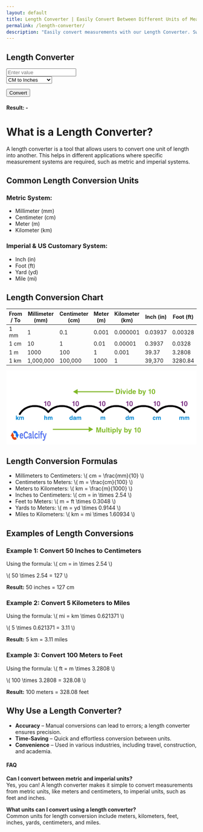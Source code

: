 ```yaml
---
layout: default
title: Length Converter | Easily Convert Between Different Units of Measurement
permalink: /length-converter/
description: "Easily convert measurements with our Length Converter. Switch between units instantly and get accurate results in just a few clicks!"
---
```

<style>
 .conversion-box:hover {
            background-color:rgb(152, 196, 243) !important; /* Bootstrap primary color */
            color: white !important;
  }
</style>
<div class="container p-4">
    <div class="card shadow-lg p-4 col-12 col-sm-8 col-md-6">
        <h2 class="text-center mb-4">Length Converter</h2>
 <div class="mb-3">
            <input type="number" id="inputValue" class="form-control" placeholder="Enter value">
        </div>
<div class="mb-3">
            <select id="conversionType" class="form-select">
                <option value="cmToInches">CM to Inches</option>
                <option value="inchesToCm">Inches to CM</option>
                <option value="mmToInches">MM to Inches</option>
                <option value="inchesToMm">Inches to MM</option>
                <option value="metersToFeet">Meters to Feet</option>
                <option value="feetToMeters">Feet to Meters</option>
                <option value="kmToMiles">KM to Miles</option>
                <option value="milesToKm">Miles to KM</option>
                <option value="cmToFeet">CM to Feet</option>
                <option value="feetToCm">Feet to CM</option>
                <option value="inchesToFeet">Inches to Feet</option>
                <option value="feetToInches">Feet to Inches</option>
                <option value="metersToYards">Meters to Yards</option>
                <option value="yardsToMeters">Yards to Meters</option>
                <option value="mmToCm">MM to CM</option>
                <option value="cmToMm">CM to MM</option>
                <option value="cmToKm">CM to KM</option>
                <option value="kmToCm">KM to CM</option>
                <option value="mmToFeet">MM to Feet</option>
                <option value="feetToMm">Feet to MM</option>
                <option value="metersToMiles">Meters to Miles</option>
                <option value="milesToMeters">Miles to Meters</option>
                <option value="feetToMiles">Feet to Miles</option>
                <option value="milesToFeet">Miles to Feet</option>
                <option value="yardsToFeet">Yards to Feet</option>
                <option value="feetToYards">Feet to Yards</option>
                <option value="inchesToMeters">Inches to Meters</option>
                <option value="metersToInches">Meters to Inches</option>
                <option value="kmToMm">KM to MM</option>
                <option value="mmToKm">MM to KM</option>
                <option value="inchesToYards">Inches to Yards</option>
                <option value="yardsToInches">Yards to Inches</option>
                <option value="yardsToMiles">Yards to Miles</option>
                <option value="milesToYards">Miles to Yards</option>
            </select>
        </div>

<button class="btn btn-primary btn-shadow w-100" onclick="convert()">Convert</button>
<div class="mt-3">
            <h4>Result: <span id="result">-</span></h4>
        </div>
    </div>
</div>

<!-- length convert -->
<div class="row g-3 fw-semibold">
        <script>
            const conversions = [
                "CM to Inches", "Inches to CM", "MM to Inches", "Inches to MM",
                "Meters to Feet", "Feet to Meters", "KM to Miles", "Miles to KM",
                "CM to Feet", "Feet to CM", "Inches to Feet", "Feet to Inches",
                "Meters to Yards", "Yards to Meters", "MM to CM", "CM to MM",
                "CM to KM", "KM to CM", "MM to Feet", "Feet to MM",
                "Meters to Miles", "Miles to Meters", "Feet to Miles", "Miles to Feet",
                "Yards to Feet", "Feet to Yards", "Inches to Meters", "Meters to Inches",
                "KM to MM", "MM to KM", "Inches to Yards", "Yards to Inches",
                "Yards to Miles", "Miles to Yards"
            ];
            conversions.forEach(conversion => {
                let url = conversion.toLowerCase().replace(/ /g, "-"); // Convert to lowercase and replace spaces with '-'
                document.write(`
                    <div class="col-md-4 col-lg-2">
                        <a href="/length-converter/${url}" class="text-dark text-decoration-none">
                            <div class="p-3 bg-light text-center rounded shadow transition conversion-box">
                                ${conversion}
                            </div>
                        </a>
                    </div>
                `);
            });
 </script>
</div>

<!-- Article part -->
<h1 class="pt-4">What is a Length Converter?</h1>
<p>A length converter is a tool that allows users to convert one unit of length into another. This helps in different applications where specific measurement systems are required, such as metric and imperial systems. </p>

<h2>Common Length Conversion Units</h2>
<h3>Metric System:</h3>
<ul><li>Millimeter (mm)</li><li>Centimeter (cm)</li><li>Meter (m)</li><li>Kilometer (km)</li></ul>
    
<h3>Imperial & US Customary System:</h3>
<ul><li>Inch (in)</li><li>Foot (ft)</li><li>Yard (yd)</li><li>Mile (mi)</li></ul>

<h2>Length Conversion Chart</h2>
   <div class="table-responsive text-center">
        <table class="table table-bordered">
            <thead class="table-primary">
                <tr>
                    <th>From / To</th>
                    <th>Millimeter (mm)</th>
                    <th>Centimeter (cm)</th>
                    <th>Meter (m)</th>
                    <th>Kilometer (km)</th>
                    <th>Inch (in)</th>
                    <th>Foot (ft)</th>
                    <th>Yard (yd)</th>
                    <th>Mile (mi)</th>
                </tr>
            </thead>
            <tbody>
                <tr><td>1 mm</td><td>1</td><td>0.1</td><td>0.001</td><td>0.000001</td><td>0.03937</td><td>0.00328</td><td>0.00109</td><td>0.00000062</td></tr>
                <tr><td>1 cm</td><td>10</td><td>1</td><td>0.01</td><td>0.00001</td><td>0.3937</td><td>0.0328</td><td>0.01094</td><td>0.0000062</td></tr>
                <tr><td>1 m</td><td>1000</td><td>100</td><td>1</td><td>0.001</td><td>39.37</td><td>3.2808</td><td>1.094</td><td>0.000621</td></tr>
                <tr><td>1 km</td><td>1,000,000</td><td>100,000</td><td>1000</td><td>1</td><td>39,370</td><td>3280.84</td><td>1093.61</td><td>0.621371</td></tr>
            </tbody>
        </table>
    </div>
<img class="img-fluid" alt="Length Measurement Conversion Chart – Metric" src="/assets/images/length-conversion-1.jpg" fetchpriority="high" loading="auto" style="object-fit: contain;" />
<h2>Length Conversion Formulas</h2>
<ul>
<li>Millimeters to Centimeters: \( cm = \frac{mm}{10} \)</li>
<li>Centimeters to Meters: \( m = \frac{cm}{100} \)</li>
<li>Meters to Kilometers: \( km = \frac{m}{1000} \)</li>
<li>Inches to Centimeters: \( cm = in \times 2.54 \)</li>
<li>Feet to Meters: \( m = ft \times 0.3048 \)</li>
<li>Yards to Meters: \( m = yd \times 0.9144 \)</li>
<li>Miles to Kilometers: \( km = mi \times 1.60934 \)</li>
</ul>

<h2>Examples of Length Conversions</h2>
<h3>Example 1: Convert 50 Inches to Centimeters</h3>
<p>Using the formula: \( cm = in \times 2.54 \)</p>
<p>\( 50 \times 2.54 = 127 \)</p>
<p><strong>Result:</strong> 50 inches = 127 cm</p>

<h3>Example 2: Convert 5 Kilometers to Miles</h3>
<p>Using the formula: \( mi = km \times 0.621371 \)</p>
<p>\( 5 \times 0.621371 = 3.11 \)</p>
<p><strong>Result:</strong> 5 km = 3.11 miles</p>

<h3>Example 3: Convert 100 Meters to Feet</h3>
<p>Using the formula: \( ft = m \times 3.2808 \)</p>
<p>\( 100 \times 3.2808 = 328.08 \)</p>
<p><strong>Result:</strong> 100 meters = 328.08 feet</p>

<h2>Why Use a Length Converter?</h2>
<ul>
<li><strong>Accuracy</strong> – Manual conversions can lead to errors; a length converter ensures precision.</li>
<li><strong>Time-Saving</strong> – Quick and effortless conversion between units.</li>
<li><strong>Convenience</strong> – Used in various industries, including travel, construction, and academia.</li>
</ul>

<h4>FAQ</h4>
<p><strong>Can I convert between metric and imperial units? </strong> <br>
Yes, you can! A length converter makes it simple to convert measurements from metric units, like meters and centimeters, to imperial units, such as feet and inches.</p>
<p><strong>What units can I convert using a length converter? </strong><br>
Common units for length conversion include meters, kilometers, feet, inches, yards, centimeters, and miles.</p>

<!-- Article Part close -->
<script>
        function convert() {
            let value = parseFloat(document.getElementById("inputValue").value);
            let type = document.getElementById("conversionType").value;
            let result = 0;

            const conversions = {
                cmToInches: value => value / 2.54,
                inchesToCm: value => value * 2.54,
                mmToInches: value => value / 25.4,
                inchesToMm: value => value * 25.4,
                metersToFeet: value => value * 3.28084,
                feetToMeters: value => value / 3.28084,
                kmToMiles: value => value * 0.621371,
                milesToKm: value => value / 0.621371,
                cmToFeet: value => value / 30.48,
                feetToCm: value => value * 30.48,
                inchesToFeet: value => value / 12,
                feetToInches: value => value * 12,
                metersToYards: value => value * 1.09361,
                yardsToMeters: value => value / 1.09361,
                mmToCm: value => value / 10,
                cmToMm: value => value * 10,
                cmToKm: value => value / 100000,
                kmToCm: value => value * 100000,
                mmToFeet: value => value / 304.8,
                feetToMm: value => value * 304.8,
                metersToMiles: value => value / 1609.34,
                milesToMeters: value => value * 1609.34,
                feetToMiles: value => value / 5280,
                milesToFeet: value => value * 5280,
                yardsToFeet: value => value * 3,
                feetToYards: value => value / 3,
                inchesToMeters: value => value / 39.37,
                metersToInches: value => value * 39.37,
                kmToMm: value => value * 1000000,
                mmToKm: value => value / 1000000,
                inchesToYards: value => value / 36,
                yardsToInches: value => value * 36,
                yardsToMiles: value => value / 1760,
                milesToYards: value => value * 1760
            };

            if (!isNaN(value) && conversions[type]) {
                result = conversions[type](value).toFixed(4);
            } else {
                result = "Invalid input";
            }

            document.getElementById("result").textContent = result;
        }
</script>

<!-- <script src="https://cdn.jsdelivr.net/npm/bootstrap@5.3.0/dist/js/bootstrap.bundle.min.js"></script> -->
<script src="https://polyfill.io/v3/polyfill.min.js?features=es6"></script>
<script id="MathJax-script" async src="https://cdn.jsdelivr.net/npm/mathjax@3/es5/tex-mml-chtml.js"></script>
